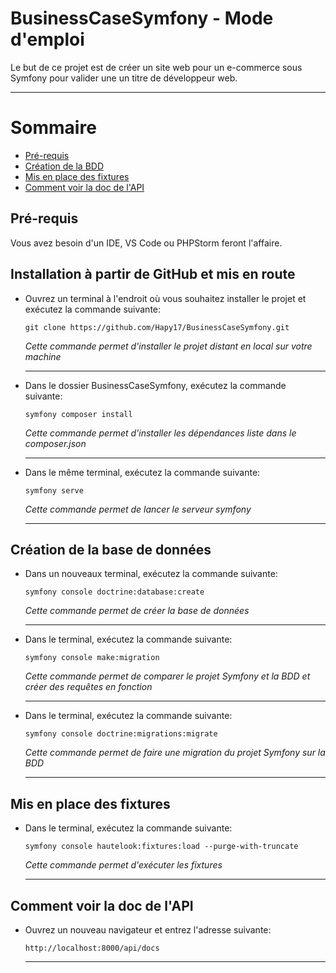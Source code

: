 # BusinessCaseSymfony - Mode d'emploi
Le but de ce projet est de créer un site web pour un e-commerce sous Symfony pour valider une un titre de développeur web.
***
# Sommaire
- [Pré-requis](#prerequis)
- [Création de la BDD](#creabdd)
- [Mis en place des fixtures](#fixtures)
- [Comment voir la doc de l'API](#docapi)
## Pré-requis
Vous avez besoin d'un IDE, VS Code ou PHPStorm feront l'affaire.

## Installation à partir de GitHub et mis en route<a name="prerequis"></a>
- Ouvrez un terminal à l'endroit où vous souhaitez installer le projet et exécutez la commande suivante:
    ```
    git clone https://github.com/Hapy17/BusinessCaseSymfony.git
    ```  
    *Cette commande permet d'installer le projet distant en local sur votre machine*  
    ***
- Dans le dossier BusinessCaseSymfony, exécutez la commande suivante:
    ```
    symfony composer install
    ```
    *Cette commande permet d'installer les dépendances liste dans le composer.json*
    ***
- Dans le même terminal, exécutez la commande suivante:
    ```
    symfony serve
    ```
    *Cette commande permet de lancer le serveur symfony*
    ***
## Création de la base de données<a name="creabdd"></a>
- Dans un nouveaux terminal, exécutez la commande suivante:
    ```
    symfony console doctrine:database:create
    ```
    *Cette commande permet de créer la base de données*
    ***
- Dans le terminal, exécutez la commande suivante:
    ```
    symfony console make:migration
    ```
    *Cette commande permet de comparer le projet Symfony et la BDD et créer des requêtes en fonction*
    ***
- Dans le terminal, exécutez la commande suivante:
    ```
    symfony console doctrine:migrations:migrate
    ```
    *Cette commande permet de faire une migration du projet Symfony sur la BDD*
    ***
## Mis en place des fixtures<a name="fixtures"></a>
- Dans le terminal, exécutez la commande suivante:
    ```
    symfony console hautelook:fixtures:load --purge-with-truncate
    ```
    *Cette commande permet d'exécuter les fixtures*
    ***
## Comment voir la doc de l'API<a name="docapi"></a>
- Ouvrez un nouveau navigateur et entrez l'adresse suivante:
    ```
    http://localhost:8000/api/docs
    ```
    ***

